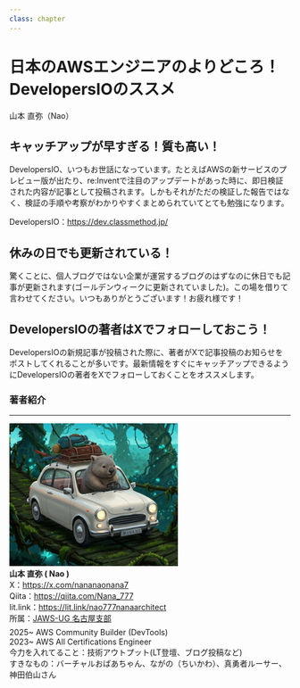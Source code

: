 ```yaml
---
class: chapter
---
```


# 日本のAWSエンジニアのよりどころ！DevelopersIOのススメ

<div class="flush-right">
山本 直弥（Nao）
</div>


## キャッチアップが早すぎる！質も高い！
DevelopersIO、いつもお世話になっています。たとえばAWSの新サービスのプレビュー版が出たり、re:Inventで注目のアップデートがあった時に、即日検証された内容が記事として投稿されます。しかもそれがただの検証した報告ではなく、検証の手順や考察がわかりやすくまとめられていてとても勉強になります。  

DevelopersIO：https://dev.classmethod.jp/

## 休みの日でも更新されている！
驚くことに、個人ブログではない企業が運営するブログのはずなのに休日でも記事が更新されます(ゴールデンウィークに更新されていました)。この場を借りて言わせてください。いつもありがとうございます！お疲れ様です！  

## DevelopersIOの著者はXでフォローしておこう！
DevelopersIOの新規記事が投稿された際に、著者がXで記事投稿のお知らせをポストしてくれることが多いです。最新情報をすぐにキャッチアップできるようにDevelopersIOの著者をXでフォローしておくことをオススメします。  




### 著者紹介

---

<div class="author-profile">
    <img src="images/naosan.jpg" width="60%">
    <div>
        <div>
            <b>山本 直弥 ( Nao )</b></br> 
            X：<a href="https://x.com/nananaonana7">https://x.com/nananaonana7</a></br> 
            Qiita：<a href="https://qiita.com/Nana_777">https://qiita.com/Nana_777</a></br> 
            lit.link：<a href="https://qiita.com/Nana_777">https://lit.link/nao777nanaarchitect</a></br> 
            所属：<a href="https://jawsug-nagoya.connpass.com/">JAWS-UG 名古屋支部</a>
        </div>
    </div>
</div>
<p style="margin-top: 0.5em; margin-bottom: 2em;">
2025~ AWS Community Builder (DevTools) </br> 
2023~ AWS All Certifications Engineer </br> 
今力を入れてること：技術アウトプット(LT登壇、ブログ投稿など) </br> 
すきなもの：バーチャルおばあちゃん、ながの（ちいかわ）、真勇者ルーサー、神田伯山さん </br> 
</p>